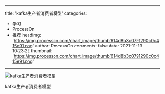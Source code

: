 
---
title: 'kafka生产者消费者模型'
categories: 
 - 学习
 - ProcessOn
 - 推荐
headimg: 'https://img.processon.com/chart_image/thumb/614d8b3c0791290c0c415e91.png'
author: ProcessOn
comments: false
date: 2021-11-29 10:23:22
thumbnail: 'https://img.processon.com/chart_image/thumb/614d8b3c0791290c0c415e91.png'
---

<div>   
<img class="thumb" alt="kafka生产者消费者模型" src="https://img.processon.com/chart_image/thumb/614d8b3c0791290c0c415e91.png" referrerpolicy="no-referrer">
<p>kafka生产者消费者模型</p>  
</div>
            